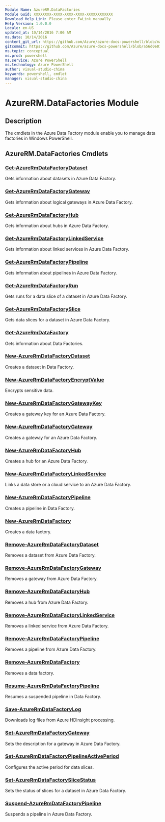 ```yaml
---
Module Name: AzureRM.DataFactories
Module Guid: XXXXXXXX-XXXX-XXXX-XXXX-XXXXXXXXXXXX
Download Help Link: Please enter FwLink manually
Help Version: 1.0.0.0
Locale: en-US
updated_at: 10/14/2016 7:06 AM
ms.date: 10/14/2016
content_git_url: https://github.com/Azure/azure-docs-powershell/blob/master/azureps-cmdlets-docs/ResourceManager/AzureRM.DataFactories/v1.0/CmdletMDs/AzureRM.DataFactories.md
gitcommit: https://github.com/Azure/azure-docs-powershell/blob/a56d0e01e65c2c33aa2af13dd29addc94ead6e88/azureps-cmdlets-docs/ResourceManager/AzureRM.DataFactories/v1.0/CmdletMDs/AzureRM.DataFactories.md
ms.topic: conceptual
ms.prod: powershell
ms.service: Azure PowerShell
ms.technology: Azure PowerShell
author: visual-studio-china
keywords: powershell, cmdlet
manager: visual-studio-china
---
```


# AzureRM.DataFactories Module
## Description
The cmdlets in the Azure Data Factory module enable you to manage data factories in Windows PowerShell.

## AzureRM.DataFactories Cmdlets
### [Get-AzureRmDataFactoryDataset](Get-AzureRmDataFactoryDataset.md)
Gets information about datasets in Azure Data Factory.


### [Get-AzureRmDataFactoryGateway](Get-AzureRmDataFactoryGateway.md)
Gets information about logical gateways in Azure Data Factory.


### [Get-AzureRmDataFactoryHub](Get-AzureRmDataFactoryHub.md)
Gets information about hubs in Azure Data Factory.


### [Get-AzureRmDataFactoryLinkedService](Get-AzureRmDataFactoryLinkedService.md)
Gets information about linked services in Azure Data Factory.


### [Get-AzureRmDataFactoryPipeline](Get-AzureRmDataFactoryPipeline.md)
Gets information about pipelines in Azure Data Factory.


### [Get-AzureRmDataFactoryRun](Get-AzureRmDataFactoryRun.md)
Gets runs for a data slice of a dataset in Azure Data Factory.


### [Get-AzureRmDataFactorySlice](Get-AzureRmDataFactorySlice.md)
Gets data slices for a dataset in Azure Data Factory.


### [Get-AzureRmDataFactory](Get-AzureRmDataFactory.md)
Gets information about Data Factories.


### [New-AzureRmDataFactoryDataset](New-AzureRmDataFactoryDataset.md)
Creates a dataset in Data Factory.


### [New-AzureRmDataFactoryEncryptValue](New-AzureRmDataFactoryEncryptValue.md)
Encrypts sensitive data.


### [New-AzureRmDataFactoryGatewayKey](New-AzureRmDataFactoryGatewayKey.md)
Creates a gateway key for an Azure Data Factory.


### [New-AzureRmDataFactoryGateway](New-AzureRmDataFactoryGateway.md)
Creates a gateway for an Azure Data Factory.


### [New-AzureRmDataFactoryHub](New-AzureRmDataFactoryHub.md)
Creates a hub for an Azure Data Factory.


### [New-AzureRmDataFactoryLinkedService](New-AzureRmDataFactoryLinkedService.md)
Links a data store or a cloud service to an Azure Data Factory.


### [New-AzureRmDataFactoryPipeline](New-AzureRmDataFactoryPipeline.md)
Creates a pipeline in Data Factory.


### [New-AzureRmDataFactory](New-AzureRmDataFactory.md)
Creates a data factory.


### [Remove-AzureRmDataFactoryDataset](Remove-AzureRmDataFactoryDataset.md)
Removes a dataset from Azure Data Factory.


### [Remove-AzureRmDataFactoryGateway](Remove-AzureRmDataFactoryGateway.md)
Removes a gateway from Azure Data Factory.


### [Remove-AzureRmDataFactoryHub](Remove-AzureRmDataFactoryHub.md)
Removes a hub from Azure Data Factory.


### [Remove-AzureRmDataFactoryLinkedService](Remove-AzureRmDataFactoryLinkedService.md)
Removes a linked service from Azure Data Factory.


### [Remove-AzureRmDataFactoryPipeline](Remove-AzureRmDataFactoryPipeline.md)
Removes a pipeline from Azure Data Factory.


### [Remove-AzureRmDataFactory](Remove-AzureRmDataFactory.md)
Removes a data factory.


### [Resume-AzureRmDataFactoryPipeline](Resume-AzureRmDataFactoryPipeline.md)
Resumes a suspended pipeline in Data Factory.


### [Save-AzureRmDataFactoryLog](Save-AzureRmDataFactoryLog.md)
Downloads log files from Azure HDInsight processing.


### [Set-AzureRmDataFactoryGateway](Set-AzureRmDataFactoryGateway.md)
Sets the description for a gateway in Azure Data Factory.


### [Set-AzureRmDataFactoryPipelineActivePeriod](Set-AzureRmDataFactoryPipelineActivePeriod.md)
Configures the active period for data slices.


### [Set-AzureRmDataFactorySliceStatus](Set-AzureRmDataFactorySliceStatus.md)
Sets the status of slices for a dataset in Azure Data Factory.


### [Suspend-AzureRmDataFactoryPipeline](Suspend-AzureRmDataFactoryPipeline.md)
Suspends a pipeline in Azure Data Factory.




